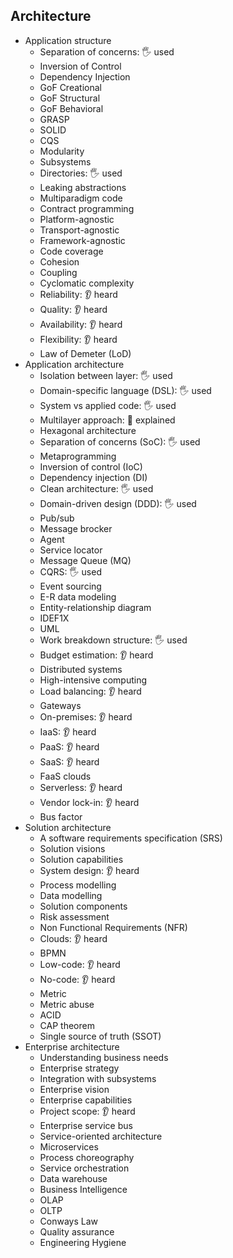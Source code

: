 ## Architecture

- Application structure
  - Separation of concerns: 🖐️ used
  - Inversion of Control
  - Dependency Injection
  - GoF Creational
  - GoF Structural
  - GoF Behavioral
  - GRASP
  - SOLID
  - CQS
  - Modularity
  - Subsystems
  - Directories: 🖐️ used
  - Leaking abstractions
  - Multiparadigm code
  - Contract programming
  - Platform-agnostic
  - Transport-agnostic
  - Framework-agnostic
  - Code coverage
  - Cohesion
  - Coupling
  - Cyclomatic complexity
  - Reliability: 👂 heard
  - Quality: 👂 heard
  - Availability: 👂 heard
  - Flexibility: 👂 heard
  - Law of Demeter (LoD)
- Application architecture
  - Isolation between layer: 🖐️ used
  - Domain-specific language (DSL): 🖐️ used
  - System vs applied code: 🖐️ used
  - Multilayer approach: 🙋 explained
  - Hexagonal architecture
  - Separation of concerns (SoC): 🖐️ used
  - Metaprogramming
  - Inversion of control (IoC)
  - Dependency injection (DI)
  - Clean architecture: 🖐️ used
  - Domain-driven design (DDD): 🖐️ used
  - Pub/sub
  - Message brocker
  - Agent
  - Service locator
  - Message Queue (MQ)
  - CQRS: 🖐️ used
  - Event sourcing
  - E-R data modeling
  - Entity-relationship diagram
  - IDEF1X
  - UML
  - Work breakdown structure: 🖐️ used
  - Budget estimation: 👂 heard
  - Distributed systems
  - High-intensive computing
  - Load balancing: 👂 heard
  - Gateways
  - On-premises: 👂 heard
  - IaaS: 👂 heard
  - PaaS: 👂 heard
  - SaaS: 👂 heard
  - FaaS clouds
  - Serverless: 👂 heard
  - Vendor lock-in: 👂 heard
  - Bus factor
- Solution architecture
  - A software requirements specification (SRS)
  - Solution visions
  - Solution capabilities
  - System design: 👂 heard
  - Process modelling
  - Data modelling
  - Solution components
  - Risk assessment
  - Non Functional Requirements (NFR)
  - Clouds: 👂 heard
  - BPMN
  - Low-code: 👂 heard
  - No-code: 👂 heard
  - Metric
  - Metric abuse
  - ACID
  - CAP theorem
  - Single source of truth (SSOT)
- Enterprise architecture
  - Understanding business needs
  - Enterprise strategy
  - Integration with subsystems
  - Enterprise vision
  - Enterprise capabilities
  - Project scope: 👂 heard
  - Enterprise service bus
  - Service-oriented architecture
  - Microservices
  - Process choreography
  - Service orchestration
  - Data warehouse
  - Business Intelligence
  - OLAP
  - OLTP
  - Conways Law
  - Quality assurance
  - Engineering Hygiene
